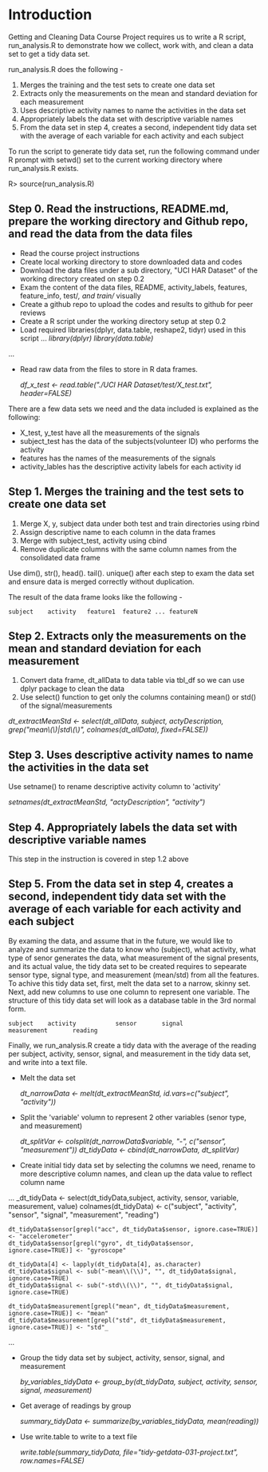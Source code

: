 # **Introduction**

Getting and Cleaning Data Course Project requires us to write a R script, run_analysis.R to demonstrate how we collect, work with, and clean a data set to get a tidy data set. 

run_analysis.R does the following -

1. Merges the training and the test sets to create one data set
2. Extracts only the measurements on the mean and standard deviation for each measurement
3. Uses descriptive activity names to name the activities in the data set
4. Appropriately labels the data set with descriptive variable names
5. From the data set in step 4, creates a second, independent tidy data set with the average of each variable for each activity and each subject

To run the script to generate tidy data set, run the following command under R prompt with setwd() set to the current working directory where run_analysis.R exists.

R> source(run_analysis.R)

## **Step 0. Read the instructions, README.md, prepare the working directory and Github repo, and read the data from the data files**

* Read the course project instructions
* Create local working directory to store downloaded data and codes
* Download the data files under a sub directory, "UCI HAR Dataset" of the working directory created on step 0.2
* Exam the content of the data files, README, activity_labels, features, feature_info, test/*, and train/* visually
* Create a github repo to upload the codes and results to github for peer reviews
* Create a R script under the working directory setup at step 0.2
* Load required libraries(dplyr, data.table, reshape2, tidyr) used in this script
...
    _library(dplyr)_
    _library(data.table)_
   
...
* Read raw data from the files to store in R data frames. 

     _df_x_test <- read.table("./UCI HAR Dataset/test/X_test.txt", header=FALSE)_

There are a few data sets we need and the data included is explained as the following:
* X_test, y_test have all the measurements of the signals
* subject_test has the data of the subjects(volunteer ID) who performs the activity
* features has the names of the measurements of the signals
* activity_lables has the descriptive activity labels for each activity id

## **Step 1. Merges the training and the test sets to create one data set**

1. Merge X, y, subject data under both test and train directories using rbind
2. Assign descriptive name to each column in the data frames
3. Merge with subject_test, activity using cbind
4. Remove duplicate columns with the same column names from the consolidated data frame

Use dim(), str(), head(). tail(). unique() after each step to exam the data set and ensure data is merged correctly without duplication.

The result of the data frame looks like the following -

    subject    activity   feature1  feature2 ... featureN

## **Step 2. Extracts only the measurements on the mean and standard deviation for each measurement**

1. Convert data frame, dt_allData to data table via tbl_df so we can use dplyr package to clean the data
2. Use select() function to get only the columns containing mean() or std() of the signal/measurements

_dt_extractMeanStd <- select(dt_allData, subject, actyDescription, grep("mean\\(\\)|std\\(\\)", colnames(dt_allData), fixed=FALSE))_

## **Step 3. Uses descriptive activity names to name the activities in the data set**

Use setname() to rename descriptive activity column to 'activity'

_setnames(dt_extractMeanStd, "actyDescription", "activity")_

## **Step 4. Appropriately labels the data set with descriptive variable names**

This step in the instruction is covered in step 1.2 above

## **Step 5. From the data set in step 4, creates a second, independent tidy data set with the average of each variable for each activity and each subject**

By examing the data, and assume that in the future, we would like to analyze and summarize the data to know who (subject), what activity,  what type of senor generates the data, what measurement of the signal presents, and its actual value, the tidy data set to be created requires to sepearate sensor type, signal type, and measurement (mean/std) from all the features. To achive this tidy data set, first, melt the data set to a narrow, skinny set. Next, add new columns to use one column to represent one variable.  The structure of this tidy data set will look as a database table in the 3rd normal form.

    subject    activity           sensor       signal             measurement       reading

Finally, we run_analysis.R create a tidy data with the average of the reading per subject, activity, sensor, signal, and measurement in the tidy data set, and write into a text file.

* Melt the data set

    _dt_narrowData <- melt(dt_extractMeanStd, id.vars=c("subject", "activity"))_

* Split the 'variable' volumn to represent 2 other variables (senor type, and measurement)

    _dt_splitVar <- colsplit(dt_narrowData$variable, "-", c("sensor", "measurement"))
dt_tidyData <- cbind(dt_narrowData, dt_splitVar)_

* Create initial tidy data set by selecting the columns we need, rename  to more descriptive column names, and clean up the data value to reflect column name

...
    _dt_tidyData <- select(dt_tidyData,subject, activity, sensor, variable, measurement, value)
    colnames(dt_tidyData) <- c("subject", "activity", "sensor", "signal", "measurement", "reading")


    dt_tidyData$sensor[grepl("acc", dt_tidyData$sensor, ignore.case=TRUE)] <- "accelerometer"
    dt_tidyData$sensor[grepl("gyro", dt_tidyData$sensor, ignore.case=TRUE)] <- "gyroscope"

    dt_tidyData[4] <- lapply(dt_tidyData[4], as.character)
    dt_tidyData$signal <- sub("-mean\\(\\)", "", dt_tidyData$signal, ignore.case=TRUE)
    dt_tidyData$signal <- sub("-std\\(\\)", "", dt_tidyData$signal, ignore.case=TRUE)

    dt_tidyData$measurement[grepl("mean", dt_tidyData$measurement, ignore.case=TRUE)] <- "mean"
    dt_tidyData$measurement[grepl("std", dt_tidyData$measurement, ignore.case=TRUE)] <- "std"_
...

* Group the tidy data set by subject, activity, sensor, signal, and measurement

	_by_variables_tidyData <- group_by(dt_tidyData, subject, activity, sensor, signal, measurement)_

* Get average of readings by group

	_summary_tidyData <- summarize(by_variables_tidyData, mean(reading))_

* Use write.table to write to a text file

	_write.table(summary_tidyData, file="tidy-getdata-031-project.txt", row.names=FALSE)_



